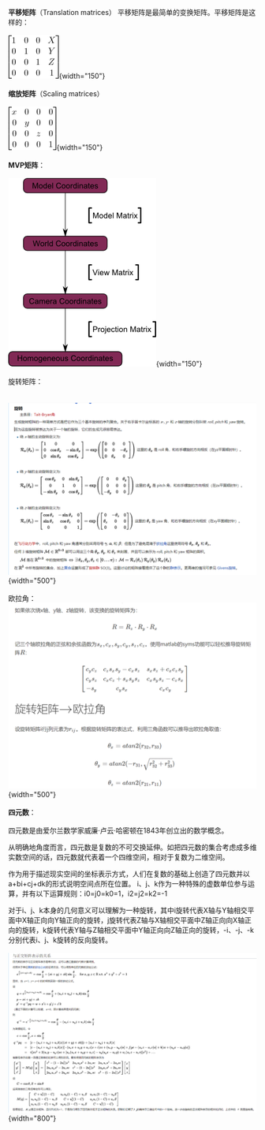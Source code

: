 **平移矩阵**（Translation matrices）
平移矩阵是最简单的变换矩阵。平移矩阵是这样的：\
\
![](../../media/graphic/translationmatrix.png){width="150"}\
\
**缩放矩阵**（Scaling matrices）\
\
![](../../media/graphic/scalingmatrix.png){width="150"}\
\
**MVP矩阵**：\
\
![](../../media/graphic/mvp.png){width="150"}\
\
旋转矩阵：\
\
\
![](../../media/graphic/rotationmatrix.png){width="500"}\
\
欧拉角：\
![](../../media/graphic/euler.png){width="500"}\
\
**四元数**：\
\
四元数是由爱尔兰数学家威廉·卢云·哈密顿在1843年创立出的数学概念。

从明确地角度而言，四元数是复数的不可交换延伸。如把四元数的集合考虑成多维实数空间的话，四元数就代表着一个四维空间，相对于复数为二维空间。

作为用于描述现实空间的坐标表示方式，人们在复数的基础上创造了四元数并以a+bi+cj+dk的形式说明空间点所在位置。
i、j、k作为一种特殊的虚数单位参与运算，并有以下运算规则：i0=j0=k0=1，i2=j2=k2=-1

对于i、j、k本身的几何意义可以理解为一种旋转，其中i旋转代表X轴与Y轴相交平面中X轴正向向Y轴正向的旋转，j旋转代表Z轴与X轴相交平面中Z轴正向向X轴正向的旋转，k旋转代表Y轴与Z轴相交平面中Y轴正向向Z轴正向的旋转，-i、-j、-k分别代表i、j、k旋转的反向旋转。\
\
![](../../media/graphic/quaternion.png){width="800"}
